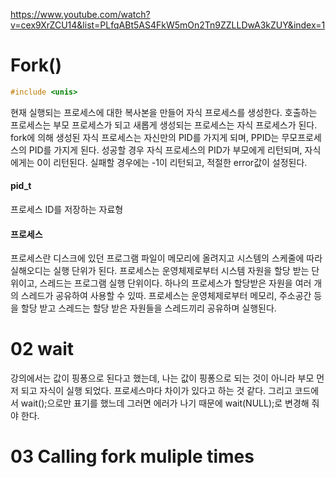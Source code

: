 https://www.youtube.com/watch?v=cex9XrZCU14&list=PLfqABt5AS4FkW5mOn2Tn9ZZLLDwA3kZUY&index=1

# Fork()

```c
#include <unis>
```
현재 실행되는 프로세스에 대한 복사본을 만들어 자식 프로세스를 생성한다. 호출하는 프로세스는 부모 프로세스가 되고 새롭게 생성되는 프로세스는 자식 프로세스가 된다. fork에 의해 생성된 자식 프로세스는 자신만의 PID를 가지게 되며, PPID는 무모프로세스의 PID를 가지게 된다. 성공할 경우 자식 프로세스의 PID가 부모에게 리턴되며, 자식에게는 0이 리턴된다. 실패할 경우에는 -1이 리턴되고, 적절한 error값이 설정된다.

#### pid_t

프로세스 ID를 저장하는 자료형

#### 프로세스

프로세스란 디스크에 있던 프로그램 파일이 메모리에 올려지고 시스템의 스케줄에 따라 실해오디는 실행 단위가 된다. 프로세스는 운영체제로부터 시스템 자원을 할당 받는 단위이고, 스레드는 프로그램 실행 단위이다. 하나의 프로세스가 할당받은 자원을 여러 개의 스레드가 공유하여 사용할 수 있따. 프로세스는 운영체제로부터 메모리, 주소공간 등을 할당 받고 스레드는 할당 받은 자원들을 스레드끼리 공유하며 실행된다.


# 02 wait

강의에서는 값이 핑퐁으로 된다고 했는데, 나는 값이 핑퐁으로 되는 것이 아니라 부모 먼저 되고 자식이 실행 되었다. 프로세스마다 차이가 있다고 하는 것 같다. 
그리고 코드에서 wait();으로만 표기를 했느데 그러면 에러가 나기 때문에 wait(NULL);로 변경해 줘야 한다.

# 03 Calling fork muliple times
